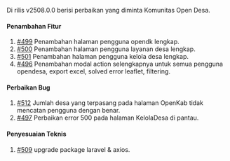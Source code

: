 Di rilis v2508.0.0 berisi perbaikan yang diminta Komunitas Open Desa.

#### Penambahan Fitur

1. [#499](https://github.com/OpenSID/pantau/issues/499) Penambahan halaman pengguna opendk lengkap.
2. [#500](https://github.com/OpenSID/pantau/issues/500) Penambahan halaman pengguna layanan desa lengkap.
3. [#501](https://github.com/OpenSID/pantau/issues/501) Penambahan halaman pengguna kelola desa lengkap.
4. [#496](https://github.com/OpenSID/pantau/issues/496) Penambahan modal action selengkapnya untuk semua pengguna opendesa, export excel, solved error leaflet, filtering.

#### Perbaikan Bug

1. [#512](https://github.com/OpenSID/pantau/issues/512) Jumlah desa yang terpasang pada halaman OpenKab tidak mencatan pengguna dengan benar.
2. [#497](https://github.com/OpenSID/pantau/issues/497) Perbaikan error 500 pada halaman KelolaDesa di pantau.

#### Penyesuaian Teknis

1. [#509](https://github.com/OpenSID/pantau/issues/509) upgrade package laravel & axios.
